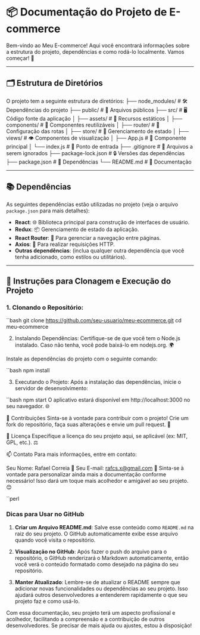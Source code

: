 # 📦 Documentação do Projeto de E-commerce

Bem-vindo ao Meu E-commerce! Aqui você encontrará informações sobre a estrutura do projeto, dependências e como rodá-lo localmente. Vamos começar! 🚀

---

## 🗂️ Estrutura de Diretórios

O projeto tem a seguinte estrutura de diretórios:
├── node_modules/           # 🛠️ Dependências do projeto
├── public/                 # 📄 Arquivos públicos
├── src/                    # 🖥️ Código fonte da aplicação
│   ├── assets/             # 📸 Recursos estáticos
│   ├── components/         # 🔧 Componentes reutilizáveis
│   ├── router/             # 📍 Configuração das rotas
│   ├── store/              # 🏬 Gerenciamento de estado
│   ├── views/              # 👁️ Componentes de visualização
│   ├── App.js              # 🌟 Componente principal
│   └── index.js            # 📍 Ponto de entrada
├── .gitignore               # 🚫 Arquivos a serem ignorados
├── package-lock.json       # 🔒 Versões das dependências
├── package.json            # 📜 Dependências
└── README.md               # 📖 Documentação

---

## 📚 Dependências

As seguintes dependências estão utilizadas no projeto (veja o arquivo `package.json` para mais detalhes):

- **React**: 🌐 Biblioteca principal para construção de interfaces de usuário.
- **Redux**: 📦 Gerenciamento de estado da aplicação.
- **React Router**: 🚀 Para gerenciar a navegação entre páginas.
- **Axios**: 🌈 Para realizar requisições HTTP.
- **Outras dependências**: (inclua qualquer outra dependência que você tenha adicionado, como estilos ou utilitários).

---

## 🚀 Instruções para Clonagem e Execução do Projeto

### 1. Clonando o Repositório:

``bash
git clone https://github.com/seu-usuario/meu-ecommerce.git
cd meu-ecommerce

2. Instalando Dependências:
Certifique-se de que você tem o Node.js instalado. Caso não tenha, você pode baixá-lo em nodejs.org. 🌍

Instale as dependências do projeto com o seguinte comando:

``bash
npm install

3. Executando o Projeto:
Após a instalação das dependências, inicie o servidor de desenvolvimento:

``bash
npm start
O aplicativo estará disponível em http://localhost:3000 no seu navegador. 🌐

🙌 Contribuições
Sinta-se à vontade para contribuir com o projeto! Crie um fork do repositório, faça suas alterações e envie um pull request. 💖

📄 Licença
Especifique a licença do seu projeto aqui, se aplicável (ex: MIT, GPL, etc.). ⚖️

📫 Contato
Para mais informações, entre em contato:

Seu Nome: Rafael Correia 👤
Seu E-mail: rafcs.x@gmail.com 📧
Sinta-se à vontade para personalizar ainda mais a documentação conforme necessário! Isso dará um toque mais acolhedor e amigável ao seu projeto. 😊

``perl
### Dicas para Usar no GitHub

1. **Criar um Arquivo README.md**: Salve esse conteúdo como `README.md` na raiz do seu projeto. O GitHub automaticamente exibe esse arquivo quando você visita o repositório.
   
2. **Visualização no GitHub**: Após fazer o push do arquivo para o repositório, o GitHub renderizará o Markdown automaticamente, então você verá o conteúdo formatado como desejado na página do seu repositório.

3. **Manter Atualizado**: Lembre-se de atualizar o README sempre que adicionar novas funcionalidades ou dependências ao seu projeto. Isso ajudará outros desenvolvedores a entenderem rapidamente o que seu projeto faz e como usá-lo.

Com essa documentação, seu projeto terá um aspecto profissional e acolhedor, facilitando a compreensão e a contribuição de outros desenvolvedores. Se precisar de mais ajuda ou ajustes, estou à disposição!





